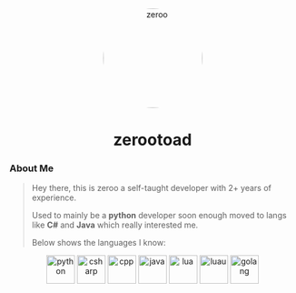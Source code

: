 <div align="center">
    <img src="https://avatars.githubusercontent.com/u/153208404?v=4" alt="zeroo" style="border-radius: 50%; width: 175px; height: 175px;">
</div>

<div align="center">
    <h1>zerootoad</h1>
</div>

### About Me
> Hey there, this is zeroo a self-taught developer with 2+ years of experience.
>
> Used to mainly be a **python** developer soon enough moved to langs like **C#** and **Java** which really interested me.
>
> Below shows the languages I know:

<div align="center">
    <img src="https://cdn-icons-png.flaticon.com/128/5968/5968350.png" alt="python" width="50" height="50">
    <img src="https://cdn-icons-png.flaticon.com/128/6132/6132221.png" alt="csharp" width="50" height="50">
    <img src="https://cdn-icons-png.flaticon.com/128/6132/6132222.png" alt="cpp" width="50" height="50">
    <img src="https://cdn-icons-png.flaticon.com/128/5968/5968282.png" alt="java" width="50" height="50">
    <img src="https://duckduckgo.com/i/074bab0a.png" alt="lua" width="50" height="50">
    <img src="https://external-content.duckduckgo.com/ip3/luau-lang.org.ico" alt="luau" width="50" height="50">
    <img src="https://external-content.duckduckgo.com/ip3/go.dev.ico" alt="golang" width="50" height="50">
</div>
